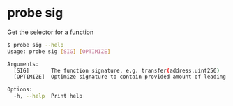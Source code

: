 # probe sig

Get the selector for a function

```bash
$ probe sig --help
Usage: probe sig [SIG] [OPTIMIZE]

Arguments:
  [SIG]       The function signature, e.g. transfer(address,uint256)
  [OPTIMIZE]  Optimize signature to contain provided amount of leading zeroes in selector

Options:
  -h, --help  Print help
```